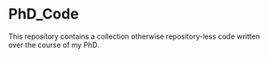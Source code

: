 # PhD_Code
 This repository contains a collection otherwise repository-less code written over the course of my PhD.
